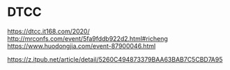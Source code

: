 # DTCC

https://dtcc.it168.com/2020/
http://mrconfs.com/event/5fa9fddb922d2.html#richeng
https://www.huodongjia.com/event-87900046.html


https://z.itpub.net/article/detail/5260C494873379BAA63BAB7C5CBD7A95
